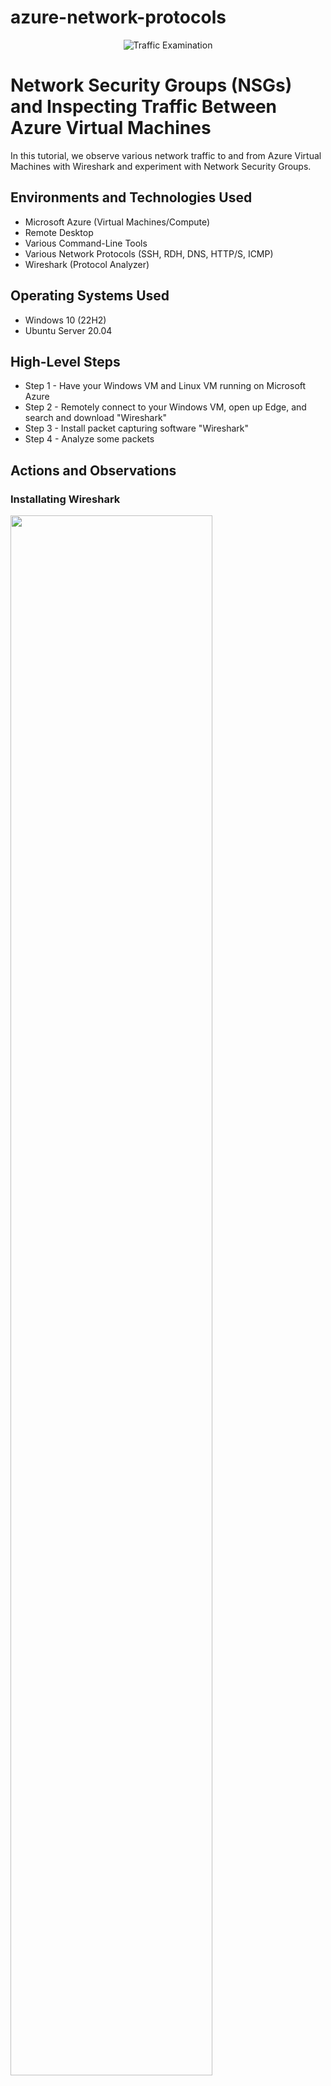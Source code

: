 # azure-network-protocols
<p align="center">
<img src="https://i.imgur.com/Ua7udoS.png" alt="Traffic Examination"/>
</p>



<h1>Network Security Groups (NSGs) and Inspecting Traffic Between Azure Virtual Machines</h1>
In this tutorial, we observe various network traffic to and from Azure Virtual Machines with Wireshark and experiment with Network Security Groups. <br />


<h2>Environments and Technologies Used</h2>


- Microsoft Azure (Virtual Machines/Compute)
- Remote Desktop
- Various Command-Line Tools
- Various Network Protocols (SSH, RDH, DNS, HTTP/S, ICMP)
- Wireshark (Protocol Analyzer)

<h2>Operating Systems Used </h2>

- Windows 10 (22H2)
- Ubuntu Server 20.04

<h2>High-Level Steps</h2>


- Step 1 - Have your Windows VM and Linux VM running on Microsoft Azure
- Step 2 - Remotely connect to your Windows VM, open up Edge, and search and download "Wireshark"
- Step 3 - Install packet capturing software "Wireshark"
- Step 4 - Analyze some packets

<h2>Actions and Observations</h2>

<h3>Installating Wireshark</h3>


<p>
<img src="https://i.imgur.com/0245HNh.png" height="80%" width="80%"
</p>
<p>
Log in to your Windows VM and open up "Microsoft Edge"
</p>
<br />

<p>
<img src="https://i.imgur.com/RMdFRJJ.png" height="60%" width="60%" 
</p>
<p>
From there, search "Wireshark" Download this version of it.
</p>
<br />

<p>
<img src="https://i.imgur.com/5y0QMUZ.png" height="20%" width="20%" <p> <img src="https://i.imgur.com/kGZiea6.png" height="20%" width="20%" <p> <img src="https://i.imgur.com/Bx49QXR.png" height="20%" width="20%" <p> <img src="https://i.imgur.com/yLVMgw9.png" height="20%" width="20%" <p> <img src="https://i.imgur.com/If7a47q.png" height="20%" width="20%" <p> <img src="https://i.imgur.com/pjFmuYx.png" height="20%" width="20%" <p> <img src="https://i.imgur.com/RZzPgCh.png" height="20%" width="20%" <p> <img src="https://i.imgur.com/zFS7pyY.png" height="20%" width="20%"
</p>
<p>
Open the file and go through the installer.
<p>
</p>
<br />

<p>
<img src="https://i.imgur.com/V1m6cOS.png" height="20%" width="20%" <p> <img src="https://i.imgur.com/YFxKLTy.png" height="20%" width="20%" <p> <img src="https://i.imgur.com/8xU1XLZ.png" height="20%" width="20%" <p> <img src="https://i.imgur.com/xGXfbSO.png" height="20%" width="20%" <p> <img src="https://i.imgur.com/DR0ibkJ.png" height="20%" width="20%" <p> <img src="https://i.imgur.com/YG7vYF0.png" height="20%" width="20%" <p> <img src="https://i.imgur.com/V1m6cOS.png" height="20%" width="20%" <p>
</p>
<p>
Now, you'll be prompted to install "Ncap". Go through the setup just like Wireshark.
</p>
<br />

<p>
<img src="https://i.imgur.com/snhWpOP.png" height="60%" width="60%"
</p>
<p>
At this point, Wireshark should be installed. Go ahead and open it up using the search bar.
<img src="https://i.imgur.com/snhWpOP.png" height="60%" width="60%"" height="60%" width="60%" 
</p>
<br />

<p>
<img src="https://i.imgur.com/O1BFj3u.png" height="60%" width="60%"
</p>
<p>
When first opening up Wireshark, a screen like this one should appear. Select "Ethernet" and continue. Note the constant influx of packets being received and sent. We are now ready to filter some packets.
</p>
<br />


<p>
<img src="https://i.imgur.com/snhWpOP.png" height="60%" width="60%" 
</p>
<p>
In the Wireshark search bar, write down "ICMP" (Internet Control Message Protocol) to filter for ICMP traffic only. As you can see, there's nothing showing up, this is because there is no ICMP traffic at the moment. We will be creating some shortly.
</p>
<br />


<p>
<img src="https://i.imgur.com/snhWpOP.png" height="60%" width="60%" 
</p>
<p>
On Azure find the private address of the linux vm. To do, goto virtual machines → [your linux machine name] → Overview. There should be a networking tab. Grab the private ip adress.
<img src="https://i.imgur.com/5y0QMUZ.png" height="20%" width="20%" <p> <img src="https://i.imgur.com/kGZiea6.png" height="20%" width="20%" <p> <img src="https://i.imgur.com/Bx49QXR.png" height="20%" width="20%" <p> <img src="https://i.imgur.com/yLVMgw9.png" height="20%" width="20%" <p> <img src="https://i.imgur.com/If7a47q.png" height="20%" width="20%" <p> <img src="https://i.imgur.com/pjFmuYx.png" height="20%" width="20%" <p> <img src="https://i.imgur.com/RZzPgCh.png" height="20%" width="20%" <p> <img src="https://i.imgur.com/zFS7pyY.png" height="20%" width="20%"
</p>
<p>
Once you have the ip adress open up "Powershell" and "ping [private address]". You'll notice that while you're pinging the linux VM, Wireshark is also working in the background, capturing those packets. You should be able to see the packets in Wireshark.
</p>
<br />


<p>
<img src="https://i.imgur.com/SgJZs3g.png" height="80%" width="80%" 
</p>
<p>
You can explore ICMP traffic further by pinging random sites. For example, let's try to ping "www.google.com". Just like the ping to the Linux Virtual machine, Wireshark is receiving the requests and replies of from the pings. Feel free to experiment with any other sites if you wish.
</p>
<br />

<p>
<img src="https://i.imgur.com/snhWpOP.png" height="60%" width="60%" 
</p>
When you're done filtering for ICMP, make sure to reset the capturing software. This should give you a cleared screen.
<p>
</p>
<br />

<p>
</p>
Next, let's try to filter for SSH (Secure Shell). Just like ICMP, enter "SSH" in the filter bar.
<p>
</p>
<p>
<img src="https://i.imgur.com/ZySst6H.png" height="60%" width="60%" 
</p>
Then, go back to powershell and connect to the linux VM from the windows VM by typing “ssh labuser@[private ip address of the linux]" and pressing "enter". So in my case it would look like this: ssh labuser@10.0.0.7. You'll then be prompted to enter your password. Note that you won't be able to see your password as you type it for security reasons but it is being typed so make sure that you type it correctly.
<p>
</p>
<br />

<p>
<img src="https://i.imgur.com/snhWpOP.png" height="60%" width="60%" 
</p>
As you can see, wireshark is already showing stuff as we try to connect to the Linux VM.
</p>
<br />

<p>
<img src="https://i.imgur.com/snhWpOP.png" height="60%" width="60%" 
</p>
You should eventually see a screen that looks like this. You'll know you're connected to the VM when you see "[your username]@Linux". The text should also be colored.
</p>
<br />
